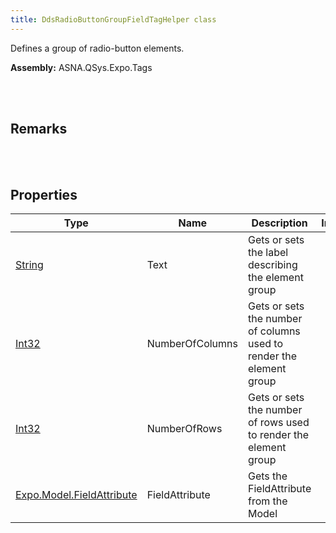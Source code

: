 ```yaml
---
title: DdsRadioButtonGroupFieldTagHelper class
---
```


Defines a group of radio-button elements.

**Assembly:** ASNA.QSys.Expo.Tags

<br>
<br>

## Remarks

<br>
<br>

## Properties

| Type | Name | Description | Indexer
| --- | --- | --- | --- 
| [String](https://docs.microsoft.com/en-us/dotnet/api/system.string?view=net-5.0) | Text | Gets or sets the label describing the element group | 
| [Int32](https://docs.microsoft.com/en-us/dotnet/api/system.int32?view=net-5.0) | NumberOfColumns | Gets or sets the number of columns used to render the element group | 
| [Int32](https://docs.microsoft.com/en-us/dotnet/api/system.int32?view=net-5.0) | NumberOfRows | Gets or sets the number of rows used to render the element group | 
| [Expo.Model.FieldAttribute](/reference/asna-qsys-expo/expo-model/field-attribute.html) | FieldAttribute | Gets the FieldAttribute from the Model | 

<br>
<br>

